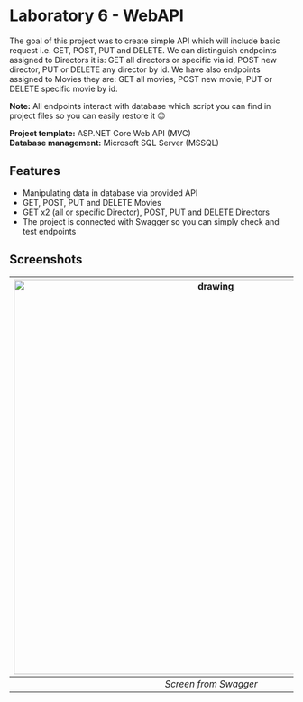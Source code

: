 # Laboratory 6 - WebAPI
The goal of this project was to create simple API which will include basic request i.e. GET, POST, PUT and DELETE.
We can distinguish endpoints assigned to Directors it is: GET all directors or specific via id, POST new director, PUT or DELETE any director by id.
We have also endpoints assigned to Movies they are: GET all movies, POST new movie, PUT or DELETE specific movie by id.

<strong>Note:</strong> All endpoints interact with database which script you can find in project files so you can easily restore it :wink:

<strong>Project template:</strong>  ASP.NET Core Web API (MVC)
<br>
<strong>Database management:</strong> Microsoft SQL Server (MSSQL)

## Features
 - Manipulating data in database via provided API
 - GET, POST, PUT and DELETE Movies
 - GET x2 (all or specific Director), POST, PUT and DELETE Directors
 - The project is connected with Swagger so you can simply check and test endpoints  


## Screenshots

|<img src="../swagger-view.png" alt="drawing" width="700"/>|
|:--:|
|*Screen from Swagger*|